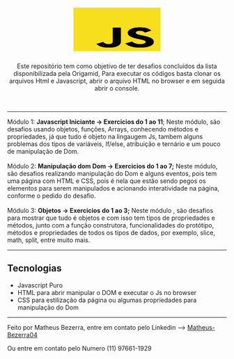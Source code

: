 <h1 align="center">
<br>
    <img src="images/icone-javascript.svg" width="200" height="100"> 
<br>
</h1>
<p align="center">Este repositório tem como objetivo de ter desafios concluídos da lista disponibilizada pela Origamid, Para executar os códigos basta clonar os arquivos Html e Javascript, abrir o arquivo HTML no browser e em seguida abrir o console.</p>
<br><hr>
<div>
    Módulo 1: <strong>Javascript Iniciante -> Exercicios do 1 ao 11</strong>; Neste módulo, são desafios usando objetos, funções, Arrays, conhecendo métodos e propriedades, já que tudo é objeto na lingaugem Js, tambem alguns problemas dos tipos de variáveis, If/else, atribuição e ternário e um pouco de manipulação de Dom. 
    <br><br>
    Módulo 2: <strong>Manipulação dom Dom -> Exercicios do 1 ao 7;</strong> Neste módulo, são desafios realizando manipulação do Dom e alguns eventos, pois tem uma página com HTML e CSS, pois é nela que estão sendo pegos os elementos para serem manipulados e acionando interatividade na página, conforme o pedido do desafio.
    <br><br>
    Módulo 3: <strong>Objetos -> Exercicios do 1 ao 3;</strong> Neste módulo , são desafios para mostrar que tudo é objetos e com isso tem tipos de propriedades e métodos, junto com a função construtora, funcionalidades do protótipo, métodos e propriedades de todos os tipos de dados, por exemplo, slice, math, split, entre muito mais.
</div>

---
## Tecnologias
- Javascript Puro
- HTML para abrir manipular o DOM e executar o Js no browser
- CSS para estilização da página ou algumas propriedades para manipulação do Dom
---

Feito por Matheus Bezerra, entre em contato pelo Linkedin --> <a href="https://www.linkedin.com/in/matheus-bezerra04/">Matheus-Bezerra04</a>
<p>Ou entre em contato pelo Numero (11) 97661-1929</p>
